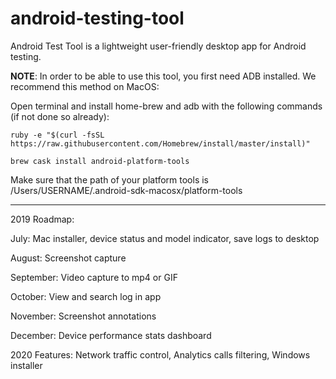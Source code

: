 # android-testing-tool
Android Test Tool is a lightweight user-friendly desktop app for Android testing.

**NOTE**: In order to be able to use this tool, you first need ADB installed. We recommend this method on MacOS:

Open terminal and install home-brew and adb with the following commands (if not done so already):
```
ruby -e "$(curl -fsSL https://raw.githubusercontent.com/Homebrew/install/master/install)"

brew cask install android-platform-tools
```

Make sure that the path of your platform tools is  /Users/USERNAME/.android-sdk-macosx/platform-tools

-----------------------------------------------------------------

2019 Roadmap:

July: Mac installer, device status and model indicator, save logs to desktop

August: Screenshot capture

September: Video capture to mp4 or GIF

October: View and search log in app

November: Screenshot annotations

December: Device performance stats dashboard

2020 Features: Network traffic control, Analytics calls filtering, Windows installer